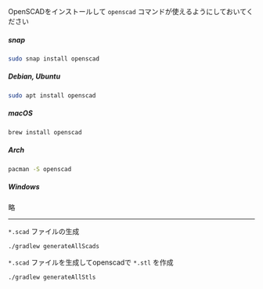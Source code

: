 
OpenSCADをインストールして `openscad` コマンドが使えるようにしておいてください

##### snap
```sh
sudo snap install openscad
```

##### Debian, Ubuntu
```sh
sudo apt install openscad
```

##### macOS
```sh
brew install openscad
```

##### Arch
```sh
pacman -S openscad
```

##### Windows
略

* * * * * * * * * * * * * * * * * * * * * * * * * * * * * * * * * * * * * * * *

`*.scad` ファイルの生成
```sh
./gradlew generateAllScads
```

`*.scad` ファイルを生成してopenscadで `*.stl` を作成
```sh
./gradlew generateAllStls
```

